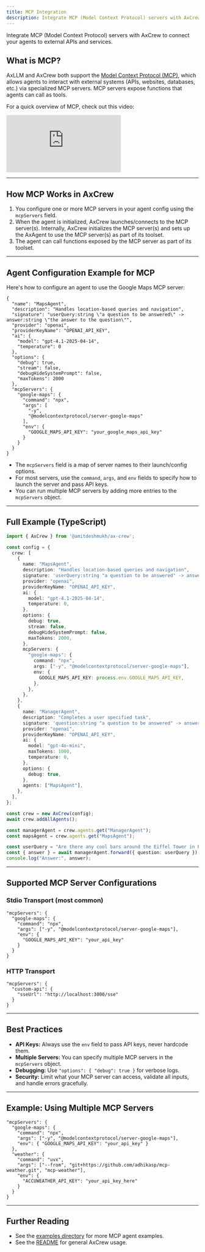 ```yaml
---
title: MCP Integration
description: Integrate MCP (Model Context Protocol) servers with AxCrew to connect your agents to external APIs and services.
---
```


Integrate MCP (Model Context Protocol) servers with AxCrew to connect your agents to external APIs and services.

## What is MCP?

AxLLM and AxCrew both support the [Model Context Protocol (MCP)](https://modelcontextprotocol.io/), which allows agents to interact with external systems (APIs, websites, databases, etc.) via specialized MCP servers. MCP servers expose functions that agents can call as tools.

For a quick overview of MCP, check out this video:

<iframe src="https://www.youtube.com/embed/eP_7BXvKNPE" title="What is MCP?" frameborder="0" allow="accelerometer; autoplay; clipboard-write; encrypted-media; gyroscope; picture-in-picture" allowfullscreen></iframe>

---

## How MCP Works in AxCrew

1. You configure one or more MCP servers in your agent config using the `mcpServers` field.
2. When the agent is initialized, AxCrew launches/connects to the MCP server(s). Internally, AxCrew initializes the MCP server(s) and sets up the AxAgent to use the MCP server(s) as part of its toolset.
4. The agent can call functions exposed by the MCP server as part of its toolset. 

---

## Agent Configuration Example for MCP

Here's how to configure an agent to use the Google Maps MCP server:

```jsonc
{
  "name": "MapsAgent",
  "description": "Handles location-based queries and navigation",
  "signature": "userQuery:string \"a question to be answered\" -> answer:string \"the answer to the question\"",
  "provider": "openai",
  "providerKeyName": "OPENAI_API_KEY",
  "ai": {
    "model": "gpt-4.1-2025-04-14",
    "temperature": 0
  },
  "options": {
    "debug": true,
    "stream": false,
    "debugHideSystemPrompt": false,
    "maxTokens": 2000
  },
  "mcpServers": {
    "google-maps": {
      "command": "npx",
      "args": [
        "-y",
        "@modelcontextprotocol/server-google-maps"
      ],
      "env": {
        "GOOGLE_MAPS_API_KEY": "your_google_maps_api_key"
      }
    }
  }
}
```

- The `mcpServers` field is a map of server names to their launch/config options.
- For most servers, use the `command`, `args`, and `env` fields to specify how to launch the server and pass API keys.
- You can run multiple MCP servers by adding more entries to the `mcpServers` object.

---

## Full Example (TypeScript)

```typescript
import { AxCrew } from '@amitdeshmukh/ax-crew';

const config = {
  crew: [
    {
      name: "MapsAgent",
      description: "Handles location-based queries and navigation",
      signature: 'userQuery:string "a question to be answered" -> answer:string "the answer to the question"',
      provider: "openai",
      providerKeyName: "OPENAI_API_KEY",
      ai: {
        model: "gpt-4.1-2025-04-14",
        temperature: 0,
      },
      options: {
        debug: true,
        stream: false,
        debugHideSystemPrompt: false,
        maxTokens: 2000,
      },
      mcpServers: {
        "google-maps": {
          command: "npx",
          args: ["-y", "@modelcontextprotocol/server-google-maps"],
          env: {
            GOOGLE_MAPS_API_KEY: process.env.GOOGLE_MAPS_API_KEY,
          },
        },
      },
    },
    {
      name: "ManagerAgent",
      description: "Completes a user specified task",
      signature: 'question:string "a question to be answered" -> answer:string "the answer to the question"',
      provider: "openai",
      providerKeyName: "OPENAI_API_KEY",
      ai: {
        model: "gpt-4o-mini",
        maxTokens: 1000,
        temperature: 0,
      },
      options: {
        debug: true,
      },
      agents: ["MapsAgent"],
    },
  ],
};

const crew = new AxCrew(config);
await crew.addAllAgents();

const managerAgent = crew.agents.get("ManagerAgent");
const mapsAgent = crew.agents.get("MapsAgent");

const userQuery = "Are there any cool bars around the Eiffel Tower in Paris within 5 min walking distance";
const { answer } = await managerAgent.forward({ question: userQuery });
console.log("Answer:", answer);
```

---

## Supported MCP Server Configurations

### Stdio Transport (most common)

```jsonc
"mcpServers": {
  "google-maps": {
    "command": "npx",
    "args": ["-y", "@modelcontextprotocol/server-google-maps"],
    "env": {
      "GOOGLE_MAPS_API_KEY": "your_api_key"
    }
  }
}
```

### HTTP Transport

```jsonc
"mcpServers": {
  "custom-api": {
    "sseUrl": "http://localhost:3000/sse"
  }
}
```

---

## Best Practices

- **API Keys:** Always use the `env` field to pass API keys, never hardcode them.
- **Multiple Servers:** You can specify multiple MCP servers in the `mcpServers` object.
- **Debugging:** Use `"options": { "debug": true }` for verbose logs.
- **Security:** Limit what your MCP server can access, validate all inputs, and handle errors gracefully.

---

## Example: Using Multiple MCP Servers

```jsonc
"mcpServers": {
  "google-maps": {
    "command": "npx",
    "args": ["-y", "@modelcontextprotocol/server-google-maps"],
    "env": { "GOOGLE_MAPS_API_KEY": "your_api_key" }
  },
  "weather": {
    "command": "uvx",
    "args": ["--from", "git+https://github.com/adhikasp/mcp-weather.git", "mcp-weather"],
    "env": {
      "ACCUWEATHER_API_KEY": "your_api_key_here"
    }
  }
}
```

---

## Further Reading

- See the [examples directory](https://github.com/amitdeshmukh/ax-crew/tree/main/examples) for more MCP agent examples.
- See the [README](https://github.com/amitdeshmukh/ax-crew/blob/main/README.md) for general AxCrew usage. 